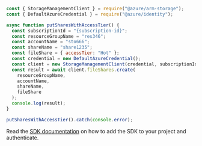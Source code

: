 ```javascript
const { StorageManagementClient } = require("@azure/arm-storage");
const { DefaultAzureCredential } = require("@azure/identity");

async function putSharesWithAccessTier() {
  const subscriptionId = "{subscription-id}";
  const resourceGroupName = "res346";
  const accountName = "sto666";
  const shareName = "share1235";
  const fileShare = { accessTier: "Hot" };
  const credential = new DefaultAzureCredential();
  const client = new StorageManagementClient(credential, subscriptionId);
  const result = await client.fileShares.create(
    resourceGroupName,
    accountName,
    shareName,
    fileShare
  );
  console.log(result);
}

putSharesWithAccessTier().catch(console.error);
```

Read the [SDK documentation](https://github.com/Azure/azure-sdk-for-js/blob/%40azure%2Farm-storage_17.2.0/sdk/storage/arm-storage/README.md) on how to add the SDK to your project and authenticate.
